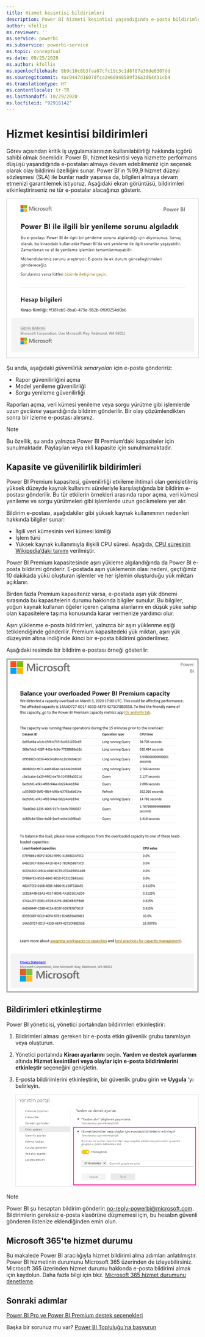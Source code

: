```yaml
---
title: Hizmet kesintisi bildirimleri
description: Power BI hizmeti kesintisi yaşandığında e-posta bildirimlerini almayı öğrenin.
author: kfollis
ms.reviewer: ''
ms.service: powerbi
ms.subservice: powerbi-service
ms.topic: conceptual
ms.date: 09/25/2020
ms.author: kfollis
ms.openlocfilehash: 8b9c10c8b3faa87cfc19c3c1d8f87a36de0307dd
ms.sourcegitcommit: 4ac9447d1607dfca2e60948589f36a3d64d31cb4
ms.translationtype: HT
ms.contentlocale: tr-TR
ms.lasthandoff: 10/29/2020
ms.locfileid: "92916142"
---
```

# <a name="service-interruption-notifications"></a>Hizmet kesintisi bildirimleri

Görev açısından kritik iş uygulamalarınızın kullanılabilirliği hakkında içgörü sahibi olmak önemlidir. Power BI, hizmet kesintisi veya hizmette performans düşüşü yaşandığında e-postaları almaya devam edebilmeniz için seçenek olarak olay bildirimi özelliğini sunar. Power BI’ın %99,9 hizmet düzeyi sözleşmesi (SLA) ile bunlar nadir yaşansa da, bilgileri almaya devam etmenizi garantilemek istiyoruz. Aşağıdaki ekran görüntüsü, bildirimleri etkinleştirirseniz ne tür e-postalar alacağınızı gösterir.

![Yenileme bildirimi e-postası](media/service-interruption-notifications/refresh-notification-email.png)

Şu anda, aşağıdaki _güvenilirlik senaryoları_ için e-posta göndeririz:

- Rapor güvenilirliğini açma
- Model yenileme güvenilirliği
- Sorgu yenileme güvenilirliği

Raporları açma, veri kümesi yenileme veya sorgu yürütme gibi işlemlerde _uzun gecikme_ yaşandığında bildirim gönderilir. Bir olay çözümlendikten sonra bir izleme e-postası alırsınız.

> [!NOTE]
> Bu özellik, şu anda yalnızca Power BI Premium’daki kapasiteler için sunulmaktadır. Paylaşılan veya ekli kapasite için sunulmamaktadır.

## <a name="capacity-and-reliability-notifications"></a>Kapasite ve güvenilirlik bildirimleri

Power BI Premium kapasitesi, güvenilirliği etkileme ihtimali olan genişletilmiş yüksek düzeyde kaynak kullanımı süreleriyle karşılaştığında bir bildirim e-postası gönderilir. Bu tür etkilerin örnekleri arasında rapor açma, veri kümesi yenileme ve sorgu yürütmeleri gibi işlemlerde uzun gecikmelere yer alır. 

Bildirim e-postası, aşağıdakiler gibi yüksek kaynak kullanımının nedenleri hakkında bilgiler sunar:

* İlgili veri kümesinin veri kümesi kimliği
* İşlem türü
* Yüksek kaynak kullanımıyla ilişkili CPU süresi. Aşağıda, [CPU süresinin Wikipedia’daki tanımı](https://wikipedia.org/wiki/CPU_time) verilmiştir.

Power BI Premium kapasitesinde aşırı yükleme algılandığında da Power BI e-posta bildirimi gönderir. E-postada aşırı yüklemenin olası nedeni, geçtiğimiz 10 dakikada yükü oluşturan işlemler ve her işlemin oluşturduğu yük miktarı açıklanır.

Birden fazla Premium kapasiteniz varsa, e-postada aşırı yük dönemi sırasında bu kapasitelerin durumu hakkında bilgiler sunulur. Bu bilgiler, yoğun kaynak kullanan öğeler içeren çalışma alanlarını en düşük yüke sahip olan kapasitelere taşıma konusunda karar vermenize yardımcı olur.

Aşırı yüklenme e-posta bildirimleri, yalnızca bir aşırı yüklenme eşiği tetiklendiğinde gönderilir. Premium kapasitedeki yük miktarı, aşırı yük düzeyinin altına indiğinde ikinci bir e-posta bildirimi gönderilmez.

Aşağıdaki resimde bir bildirim e-postası örneği gösterilir:

![aşırı yüklenmiş kapasite bildirimi e-postası](media/service-interruption-notifications/refresh-notification-email-2.png)


## <a name="enable-notifications"></a>Bildirimleri etkinleştirme

Power BI yöneticisi, yönetici portalından bildirimleri etkinleştirir:

1. Bildirimleri alması gereken bir e-posta etkin güvenlik grubu tanımlayın veya oluşturun.

1. Yönetici portalında **Kiracı ayarlarını** seçin. **Yardım ve destek ayarlarının** altında **Hizmet kesintileri veya olaylar için e-posta bildirimlerini etkinleştir** seçeneğini genişletin.

1. E-posta bildirimlerini etkinleştirin, bir güvenlik grubu girin ve **Uygula** ’yı belirleyin.

    ![Hizmet bildirimlerini etkinleştirme](media/service-interruption-notifications/enable-notifications.png)

> [!NOTE]
> Power BI şu hesaptan bildirim gönderir: no-reply-powerbi@microsoft.com. Bildirimlerin gereksiz e-posta klasörüne düşmemesi için, bu hesabın güvenli gönderen listenize eklendiğinden emin olun.

## <a name="service-health-in-microsoft-365"></a>Microsoft 365'te hizmet durumu

Bu makalede Power BI aracılığıyla hizmet bildirimi alma adımları anlatılmıştır. Power BI hizmetinin durumunu Microsoft 365 üzerinden de izleyebilirsiniz. Microsoft 365 üzerinden hizmet durumu hakkında e-posta bildirimi almak için kaydolun. Daha fazla bilgi için bkz. [Microsoft 365 hizmet durumunu denetleme](/microsoft-365/enterprise/view-service-health).

## <a name="next-steps"></a>Sonraki adımlar

[Power BI Pro ve Power BI Premium destek seçenekleri](service-support-options.md)

Başka bir sorunuz mu var? [Power BI Topluluğu'na başvurun](https://community.powerbi.com/)